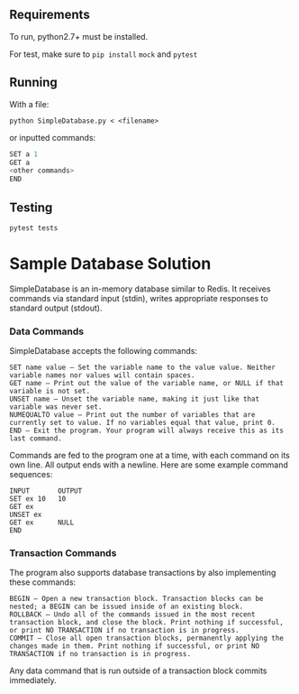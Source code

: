 ## Requirements
To run, python2.7+ must be installed.

For test, make sure to `pip install` `mock` and `pytest`

## Running
With a file:
```
python SimpleDatabase.py < <filename>
```
or inputted commands:
```python SimpleDatabase.py
SET a 1
GET a
<other commands>
END
```

## Testing
```pytest tests```

# Sample Database Solution
SimpleDatabase is an in-memory database similar to Redis. It receives commands via standard input (stdin), writes appropriate responses to standard output (stdout).

### Data Commands

SimpleDatabase accepts the following commands:
```
SET name value – Set the variable name to the value value. Neither variable names nor values will contain spaces.
GET name – Print out the value of the variable name, or NULL if that variable is not set.
UNSET name – Unset the variable name, making it just like that variable was never set.
NUMEQUALTO value – Print out the number of variables that are currently set to value. If no variables equal that value, print 0.
END – Exit the program. Your program will always receive this as its last command.
```

Commands are fed to the program one at a time, with each command on its own line. All output ends with a newline. Here are some example command sequences:
```
INPUT       OUTPUT
SET ex 10   10
GET ex
UNSET ex
GET ex      NULL
END
```

### Transaction Commands

The program also supports database transactions by also implementing these commands:
```
BEGIN – Open a new transaction block. Transaction blocks can be nested; a BEGIN can be issued inside of an existing block.
ROLLBACK – Undo all of the commands issued in the most recent transaction block, and close the block. Print nothing if successful, or print NO TRANSACTION if no transaction is in progress.
COMMIT – Close all open transaction blocks, permanently applying the changes made in them. Print nothing if successful, or print NO TRANSACTION if no transaction is in progress.
```

Any data command that is run outside of a transaction block commits immediately.
